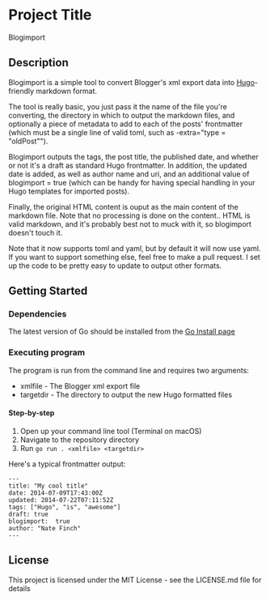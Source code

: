 # Project Title
Blogimport

## Description
Blogimport is a simple tool to convert Blogger's xml export data into
[Hugo](http://hugo.spf13.com)-friendly markdown format.

The tool is really basic, you just pass it the name of the file you're converting, the directory in which to output the markdown files, and optionally a piece of metadata to add to each of the posts' frontmatter (which must be a single line of valid toml, such as -extra="type =  "oldPost\"").

Blogimport outputs the tags, the post title, the published date, and whether or not it's a draft as standard Hugo frontmatter.  In addition, the updated date is added, as well as author name and uri, and an additional value of blogimport = true (which can be handy for having special handling in your Hugo templates for imported posts).

Finally, the original HTML content is ouput as the main content of the markdown file.  Note that no processing is done on the content.. HTML is valid markdown, and it's probably best not to muck with it, so blogimport doesn't touch it. 

Note that it now supports toml and yaml, but by default it will now use yaml.  If you want to support something else, feel free to make a pull request.  I set up the code to be pretty easy to update to output other formats.

## Getting Started

### Dependencies

The latest version of Go should be installed from the [Go Install page](https://go.dev/doc/install)

### Executing program
The program is run from the command line and requires two arguments: 	 

- xmlfile - The Blogger xml export file
- targetdir - The directory to output the new Hugo formatted files

#### Step-by-step
1. Open up your command line tool (Terminal on macOS)
1. Navigate to the repository directory
1. Run `go run . <xmlfile> <targetdir>`

Here's a typical frontmatter output:

	---
	title: "My cool title"
	date: 2014-07-09T17:43:00Z
	updated: 2014-07-22T07:11:52Z
	tags: ["Hugo", "is", "awesome"]
	draft: true
	blogimport:  true 
	author: "Nate Finch"
	---


## License

This project is licensed under the MIT License - see the LICENSE.md file for details


